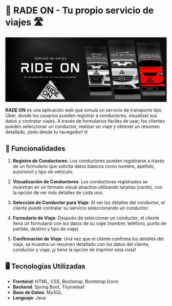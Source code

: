 # 🚗 **RADE ON** - Tu propio servicio de viajes 🛣️

![Baneer principal](https://raw.githubusercontent.com/IvanBrianCruz/Uber_Clon/refs/heads/master/src/main/resources/static/img/banner-github.png?) 


**RADE ON** es una aplicación web que simula un servicio de transporte tipo Uber, donde los usuarios pueden registrar a conductores, visualizar sus datos y contratar viajes. A través de formularios fáciles de usar, los clientes pueden seleccionar un conductor, realizar un viaje y obtener un resumen detallado, ¡todo desde tu navegador! 🌐

## 🚀 Funcionalidades

1. **Registro de Conductores**: Los conductores pueden registrarse a través de un formulario que solicita datos básicos como nombre, apellido, automóvil y tipo de vehículo.
   
2. **Visualización de Conductores**: Los conductores registrados se muestran en un formato visual atractivo utilizando tarjetas (cards), con la opción de ver más detalles de cada uno.

3. **Selección de Conductor para Viaje**: Al ver los detalles del conductor, el cliente puede contratar su servicio seleccionando un conductor.

4. **Formulario de Viaje**: Después de seleccionar un conductor, el cliente llena un formulario con los datos de su viaje (nombre, teléfono, punto de partida, destino y tipo de viaje).

5. **Confirmación de Viaje**: Una vez que el cliente confirma los detalles del viaje, se muestra un resumen detallado con los datos del cliente, conductor y viaje, ¡y tiene la opción de imprimir esta vista!

## 🖥️ **Tecnologías Utilizadas**

- **Frontend**: HTML, CSS, Bootstrap, Bootstrap Icons
- **Backend**: Spring Boot, Thymeleaf
- **Base de Datos**: MySQL
- **Lenguaje**: Java


